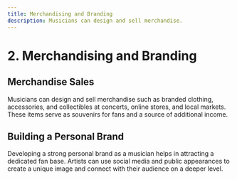 ```yaml
---
title: Merchandising and Branding
description: Musicians can design and sell merchandise.
---
```


# 2. Merchandising and Branding

## Merchandise Sales

Musicians can design and sell merchandise such as branded clothing, accessories, and collectibles at concerts, online stores, and local markets. These items serve as souvenirs for fans and a source of additional income.

## Building a Personal Brand

Developing a strong personal brand as a musician helps in attracting a dedicated fan base. Artists can use social media and public appearances to create a unique image and connect with their audience on a deeper level.
